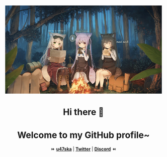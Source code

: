 <p align="center">
  <a href="https://u47ska.github.io"><img src="bbd7tenjry5ijk5.jpg" alt="Banner"></a>
</p>

<h1 align="center">Hi there 👋</h1>
<h1 align="center">Welcome to my GitHub profile~</h1>

<p align="center">
  ⏩
  <strong><a href="https://u47ska.github.io">u47ska</a></strong> |
  <strong><a href="https://twitter.com/">Twitter</a></strong> |
  <strong><a href="https://discord.com/">Discord</a></strong>	
  ⏪
</p>


<!--
**u47ska/u47ska** is a ✨ _special_ ✨ repository because its `README.md` (this file) appears on your GitHub profile.

Here are some ideas to get you started:

- 🔭 I’m currently working on ...
- 🌱 I’m currently learning ...
- 👯 I’m looking to collaborate on ...
- 🤔 I’m looking for help with ...
- 💬 Ask me about ...
- 📫 How to reach me: ...
- 😄 Pronouns: ...
- ⚡ Fun fact: ...
-->
